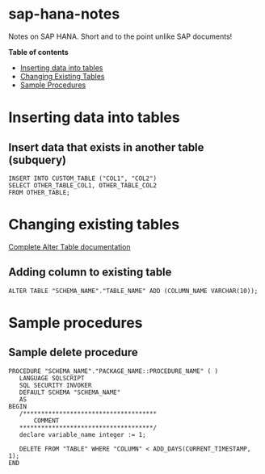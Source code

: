 # sap-hana-notes

Notes on SAP HANA. Short and to the point unlike SAP documents!

**Table of contents**

- [Inserting data into tables](#inserting-data-into-tables)
- [Changing Existing Tables](#changing-existing-tables)
- [Sample Procedures](#sample-procedures)

# Inserting data into tables

## Insert data that exists in another table (subquery)

```
INSERT INTO CUSTOM_TABLE ("COL1", "COL2")
SELECT OTHER_TABLE_COL1, OTHER_TABLE_COL2
FROM OTHER_TABLE;
```

# Changing existing tables

[Complete Alter Table documentation](https://help.sap.com/viewer/4fe29514fd584807ac9f2a04f6754767/2.0.03/en-US/20d329a6751910149d5fdbc4800f92ff.html)

## Adding column to existing table

```
ALTER TABLE "SCHEMA_NAME"."TABLE_NAME" ADD (COLUMN_NAME VARCHAR(10));
```

# Sample procedures

## Sample delete procedure

```
PROCEDURE "SCHEMA_NAME"."PACKAGE_NAME::PROCEDURE_NAME" ( )
   LANGUAGE SQLSCRIPT
   SQL SECURITY INVOKER
   DEFAULT SCHEMA "SCHEMA_NAME"
   AS
BEGIN
   /*************************************
       COMMENT
   *************************************/
   declare variable_name integer := 1;
   
   DELETE FROM "TABLE" WHERE "COLUMN" < ADD_DAYS(CURRENT_TIMESTAMP, 1);
END
```
